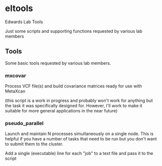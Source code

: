 # eltools
Edwards Lab Tools

Just some scripts and supporting functions requested by various lab members

## Tools
Some basic tools requested by various lab members.

### mxcovar
Process VCF file(s) and build covariance matrices ready for use with MetaXcan

(this script is a work in progress and probably won't work for anything but the
task it was specifically designed for. However, I'll work to make it suitable
for more general applications in the near future)

### pseudo_parallel
Launch and maintain N processes simultaneously on a single node. This is helpful if you
have a number of tasks that need to be run but you don't want to submit them to
the cluster.

Add a single (executable) line for each "job" to a text file and pass it to the script
